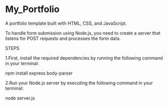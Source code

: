 # My_Portfolio

A portfolio template built with HTML, CSS, and JavaScript.

To handle form submission using Node.js, you need to create a server that listens for POST requests and processes the form data.

STEPS

1.First, install the required dependencies by running the following command in your terminal:

npm install express body-parser


2.Run your Node.js server by executing the following command in your terminal:

node server.js
